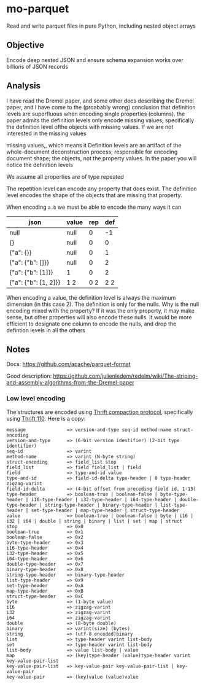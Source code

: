 # mo-parquet

Read and write parquet files in pure Python, including nested object arrays

## Objective

Encode deep nested JSON and ensure schema expansion works over billions of JSON records


## Analysis

I have read the Dremel paper, and some other docs describing the Dremel paper, and I have come to the (proabably wrong) conclusion that definition levels are superfluous when encoding single properties (columns).  the paper admits the definition levels only encode missing values; specifically the definition level ofthe objects with missing values. If we are not interested in the missing values

missing values,, which means it Definition levels are an artifact of the whole-document deconstruction process; responsible for encoding document shape; the objects, not the property values.  In the paper you will notice the definition levels 

We assume all properties are of type repeated

The repetition level can encode any property that does exist. The definition level encodes the shape of the objects that are missing that property.  

When encoding `a.b` we must be able to encode the many ways it can 

|           json           | value |  rep  |  def  |
| ------------------------ | ----- | ----- | ----- |
|   null                   |  null |   0   |  -1   |
|   {}                     |  null |   0   |   0   |
|   {"a": {}}              |  null |   0   |   1   |
|   {"a": {"b": []}}       |  null |   0   |   2   |   
|   {"a": {"b": [1]}}      |   1   |   0   |   2   |
|   {"a": {"b": [1, 2]}}   |  1 2  |  0 2  |  2 2  |

When encoding a value, the definition level is always the maximum dimension (in this case 2). The definition is only for the nulls. Why is the null encoding mixed with the property? If it was the only property, it may make sense, but other properties will also encode these nulls. It would be more efficient to designate one column to encode the nulls, and drop the defintion levels in all the others 




## Notes 


Docs: https://github.com/apache/parquet-format

Good description: https://github.com/julienledem/redelm/wiki/The-striping-and-assembly-algorithms-from-the-Dremel-paper


### Low level encoding

The structures are encoded using [Thrift compaction protocol](https://github.com/apache/thrift/blob/master/doc/specs/thrift-compact-protocol.md), specifically using [Thrift 110](https://issues.apache.org/jira/browse/THRIFT-110).  Here is a copy:

	message               => version-and-type seq-id method-name struct-encoding 
	version-and-type      => (6-bit version identifier) (2-bit type identifier)
	seq-id                => varint
	method-name           => varint (N-byte string)
	struct-encoding       => field_list stop
	field_list            => field field_list | field
	field                 => type-and-id value
	type-and-id           => field-id-delta type-header | 0 type-header zigzag-varint
	field-id-delta        => (4-bit offset from preceding field id, 1-15)
	type-header           => boolean-true | boolean-false | byte-type-header | i16-type-header | i32-type-header | i64-type-header | double-type-header | string-type-header | binary-type-header | list-type-header | set-type-header | map-type-header | struct-type-header
	value                 => boolean-true | boolean-false | byte | i16 | i32 | i64 | double | string | binary | list | set | map | struct
	stop                  => 0x0
	boolean-true          => 0x1
	boolean-false         => 0x2
	byte-type-header      => 0x3
	i16-type-header       => 0x4
	i32-type-header       => 0x5
	i64-type-header       => 0x6
	double-type-header    => 0x7
	binary-type-header    => 0x8
	string-type-header    => binary-type-header
	list-type-header      => 0x9
	set-type-header       => 0xA
	map-type-header       => 0xB
	struct-type-header    => 0xC
	byte                  => (1-byte value)
	i16                   => zigzag-varint
	i32                   => zigzag-varint
	i64                   => zigzag-varint
	double                => (8-byte double)
	binary                => varint(size) (bytes)
	string                => (utf-8 encoded)binary
	list                  => type-header varint list-body
	set                   => type-header varint list-body
	list-body             => value list-body | value
	map                   => (key)type-header (value)type-header varint key-value-pair-list
	key-value-pair-list   => key-value-pair key-value-pair-list | key-value-pair
	key-value-pair        => (key)value (value)value

